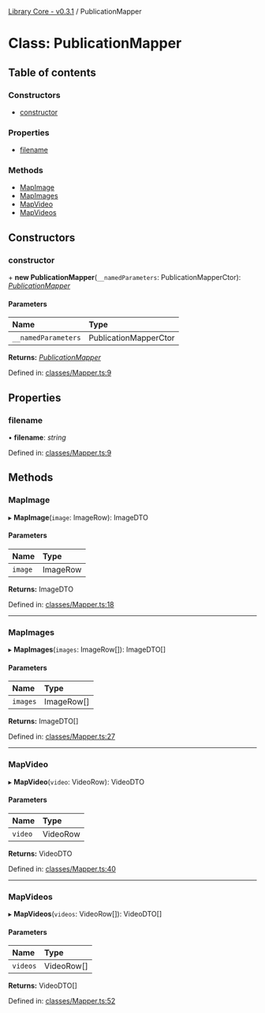 [Library Core - v0.3.1](../README.md) / PublicationMapper

# Class: PublicationMapper

## Table of contents

### Constructors

- [constructor](publicationmapper.md#constructor)

### Properties

- [filename](publicationmapper.md#filename)

### Methods

- [MapImage](publicationmapper.md#mapimage)
- [MapImages](publicationmapper.md#mapimages)
- [MapVideo](publicationmapper.md#mapvideo)
- [MapVideos](publicationmapper.md#mapvideos)

## Constructors

### constructor

\+ **new PublicationMapper**(`__namedParameters`: PublicationMapperCtor): [*PublicationMapper*](publicationmapper.md)

#### Parameters

| Name | Type |
| :------ | :------ |
| `__namedParameters` | PublicationMapperCtor |

**Returns:** [*PublicationMapper*](publicationmapper.md)

Defined in: [classes/Mapper.ts:9](https://github.com/BenShelton/library-api/blob/master/packages/core/src/classes/Mapper.ts#L9)

## Properties

### filename

• **filename**: *string*

Defined in: [classes/Mapper.ts:9](https://github.com/BenShelton/library-api/blob/master/packages/core/src/classes/Mapper.ts#L9)

## Methods

### MapImage

▸ **MapImage**(`image`: ImageRow): ImageDTO

#### Parameters

| Name | Type |
| :------ | :------ |
| `image` | ImageRow |

**Returns:** ImageDTO

Defined in: [classes/Mapper.ts:18](https://github.com/BenShelton/library-api/blob/master/packages/core/src/classes/Mapper.ts#L18)

___

### MapImages

▸ **MapImages**(`images`: ImageRow[]): ImageDTO[]

#### Parameters

| Name | Type |
| :------ | :------ |
| `images` | ImageRow[] |

**Returns:** ImageDTO[]

Defined in: [classes/Mapper.ts:27](https://github.com/BenShelton/library-api/blob/master/packages/core/src/classes/Mapper.ts#L27)

___

### MapVideo

▸ **MapVideo**(`video`: VideoRow): VideoDTO

#### Parameters

| Name | Type |
| :------ | :------ |
| `video` | VideoRow |

**Returns:** VideoDTO

Defined in: [classes/Mapper.ts:40](https://github.com/BenShelton/library-api/blob/master/packages/core/src/classes/Mapper.ts#L40)

___

### MapVideos

▸ **MapVideos**(`videos`: VideoRow[]): VideoDTO[]

#### Parameters

| Name | Type |
| :------ | :------ |
| `videos` | VideoRow[] |

**Returns:** VideoDTO[]

Defined in: [classes/Mapper.ts:52](https://github.com/BenShelton/library-api/blob/master/packages/core/src/classes/Mapper.ts#L52)
